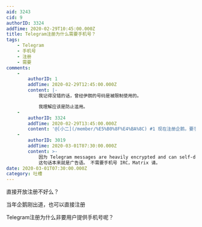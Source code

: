 ```yaml
---
aid: 3243
cid: 9
authorID: 3324
addTime: 2020-02-29T10:45:00.000Z
title: Telegram注册为什么需要手机号？
tags:
    - Telegram
    - 手机号
    - 注册
    - 需要
comments:
    -
        authorID: 1
        addTime: 2020-02-29T12:45:00.000Z
        content: |-
            我记得没错的话，曾经伊朗的号码是被限制使用的。

            我理解应该是防止滥用。
    -
        authorID: 3324
        addTime: 2020-02-29T13:45:00.000Z
        content: '@[小二](/member/%E5%B0%8F%E4%BA%8C) #1 现在注册企鹅，要手机号，也是为了防止滥用？'
    -
        authorID: 3019
        addTime: 2020-03-01T07:30:00.000Z
        content: >-
            因为 Telegram messages are heavily encrypted and can self-destruct.
            这句话本来就是广告语。 不需要手机号 IRC，Matrix 请。
date: 2020-03-01T07:30:00.000Z
category: 吐槽
---
```


直接开放注册不好么？

当年企鹅刚出道，也可以直接注册

Telegram注册为什么非要用户提供手机号呢？
